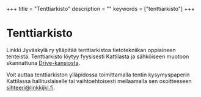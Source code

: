 +++
title = "Tenttiarkisto"
description = ""
keywords = ["tenttiarkisto"]
+++

# Tenttiarkisto

Linkki Jyväskylä ry ylläpitää tenttiarkistoa tietotekniikan oppiaineen
tenteistä. Tenttiarkisto löytyy fyysisesti Kattilasta ja sähköiseen
muotoon skannattuna
[Drive-kansiosta](https://drive.google.com/drive/folders/12xb5iER3Q23gaUnsyD_wJkzK056ijSs3).

Voit auttaa tenttiarkiston ylläpidossa toimittamalla tentin
kysymyspaperin Kattilassa hallituslaiselle tai vaihtoehtoisesti
meilaamalla sen osoitteeseen
[sihteeri@linkkijkl.fi](mailto:sihteeri@linkkijkl.fi).
